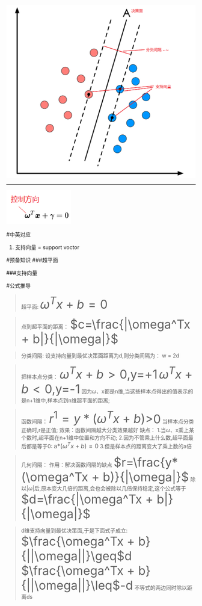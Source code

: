 
![](assets/markdown-img-paste-20190702215244587.png)

---

![](assets/markdown-img-paste-2019070223090855.png)

#中英对应
1. 支持向量   =  support voctor

#预备知识
###超平面

###支持向量

#公式推导
>超平面:
><font size=6>$\omega^Tx + b = 0$</font>

>点到超平面的距离：
><font size=6>$c=\frac{|\omega^Tx + b|}{|\omega|}$</font>

>分类间隔:
>设支持向量到最优决策面距离为d,则分类间隔为：
>w = 2d

>把样本点分类：
><font size=6>$\omega^Tx + b > 0$,y=+1</font>
><font size=6>$\omega^Tx + b < 0$,y=-1</font>
>因为$\omega$、x都是n维,当这些样本点得出的值表示的是n+1维中,样本点到n维超平面的距离;


>函数间隔：
><font size=6>$r^1=y*(\omega^Tx + b$)>0</font>
>当样本点分类正确时,r是正值;
效果：函数间隔越大分类效果越好
>缺点：
>1.当$\omega$、x乘上某个数时,超平面在n+1维中位置和方向不动;
>2.因为不管乘上什么数,超平面最后都是等于0:  <font size=3>a*$(\omega^Tx + b) = 0$</font>
>3.但是样本点的距离变大了乘上数的a倍

>几何间隔：
>作用：解决函数间隔的缺点
><font size=6>$r=\frac{y*(\omega^Tx + b)}{|\omega|}$</font>
>除以$|\omega|$后,原本变大几倍的距离,会也会被除以几倍保持稳定,这个公式等于<font size=6>$d=\frac{|\omega^Tx + b|}{|\omega|}$</font>

>d维支持向量到最优决策面,于是下面式子成立:
><font size=6>$\frac{\omega^Tx + b}{||\omega||}\geq$d</font>
><font size=6>$\frac{\omega^Tx + b}{||\omega||}\leq$-d</font>
>不等式的两边同时除以距离ds
